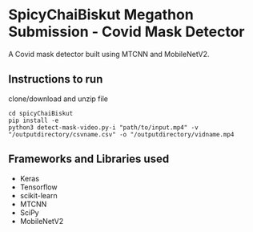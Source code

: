# SpicyChaiBiskut Megathon Submission - Covid Mask Detector 
A Covid mask detector built using MTCNN and MobileNetV2.

## Instructions to run

clone/download and unzip file

```
cd spicyChaiBiskut
pip install -e 
python3 detect-mask-video.py-i "path/to/input.mp4" -v 
"/outputdirectory/csvname.csv" -o "/outputdirectory/vidname.mp4
```

## Frameworks and Libraries used

- Keras 
- Tensorflow
- scikit-learn
- MTCNN
- SciPy
- MobileNetV2
